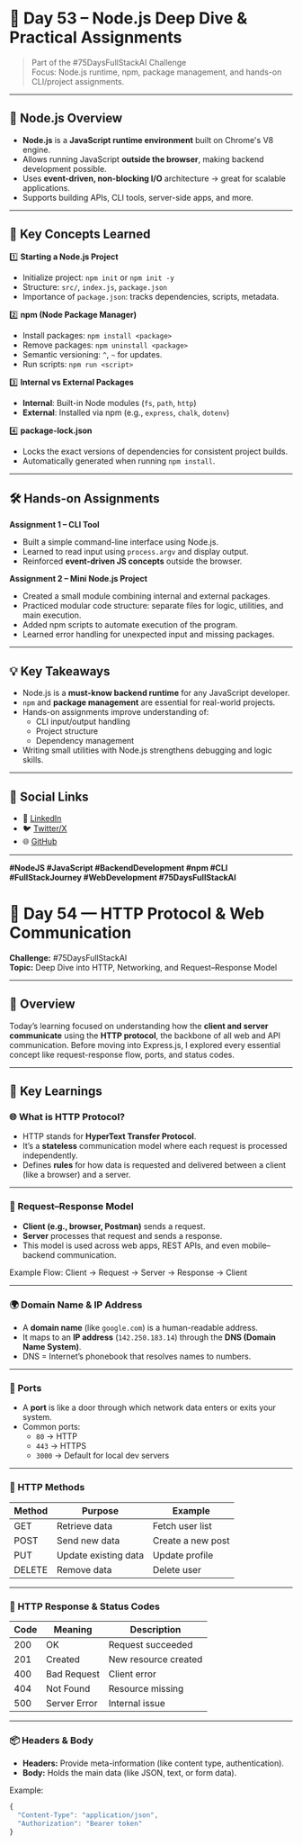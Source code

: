 # 📅 Day 53 – Node.js Deep Dive & Practical Assignments  
> Part of the #75DaysFullStackAI Challenge  
> Focus: Node.js runtime, npm, package management, and hands-on CLI/project assignments.

---

## 🧩 Node.js Overview

- **Node.js** is a **JavaScript runtime environment** built on Chrome's V8 engine.
- Allows running JavaScript **outside the browser**, making backend development possible.
- Uses **event-driven, non-blocking I/O** architecture → great for scalable applications.
- Supports building APIs, CLI tools, server-side apps, and more.

---

## 🔹 Key Concepts Learned

1️⃣ **Starting a Node.js Project**
- Initialize project: `npm init` or `npm init -y`  
- Structure: `src/`, `index.js`, `package.json`  
- Importance of `package.json`: tracks dependencies, scripts, metadata.

2️⃣ **npm (Node Package Manager)**
- Install packages: `npm install <package>`  
- Remove packages: `npm uninstall <package>`  
- Semantic versioning: `^`, `~` for updates.  
- Run scripts: `npm run <script>`  

3️⃣ **Internal vs External Packages**
- **Internal**: Built-in Node modules (`fs`, `path`, `http`)  
- **External**: Installed via npm (e.g., `express`, `chalk`, `dotenv`)  

4️⃣ **package-lock.json**
- Locks the exact versions of dependencies for consistent project builds.
- Automatically generated when running `npm install`.

---

## 🛠️ Hands-on Assignments

**Assignment 1 – CLI Tool**
- Built a simple command-line interface using Node.js.
- Learned to read input using `process.argv` and display output.
- Reinforced **event-driven JS concepts** outside the browser.

**Assignment 2 – Mini Node.js Project**
- Created a small module combining internal and external packages.
- Practiced modular code structure: separate files for logic, utilities, and main execution.
- Added npm scripts to automate execution of the program.
- Learned error handling for unexpected input and missing packages.

---

## 💡 Key Takeaways

- Node.js is a **must-know backend runtime** for any JavaScript developer.  
- `npm` and **package management** are essential for real-world projects.  
- Hands-on assignments improve understanding of:
  - CLI input/output handling
  - Project structure
  - Dependency management
- Writing small utilities with Node.js strengthens debugging and logic skills.

---

## 🔗 Social Links

- 💼 [LinkedIn](https://www.linkedin.com/in/maheshmahi07)  
- 🐦 [Twitter/X](https://x.com/kumarMahesh9304)  
- 🌐 [GitHub](https://github.com/Maheshkrsaw/75DaysOfFullStack)  

---

**#NodeJS #JavaScript #BackendDevelopment #npm #CLI #FullStackJourney #WebDevelopment #75DaysFullStackAI**


# 📅 Day 54 — HTTP Protocol & Web Communication  
**Challenge:** #75DaysFullStackAI  
**Topic:** Deep Dive into HTTP, Networking, and Request–Response Model  

---

## 🧠 Overview  
Today’s learning focused on understanding how the **client and server communicate** using the **HTTP protocol**, the backbone of all web and API communication. Before moving into Express.js, I explored every essential concept like request-response flow, ports, and status codes.

---

## 🔑 Key Learnings  

### 🌐 What is HTTP Protocol?  
- HTTP stands for **HyperText Transfer Protocol**.  
- It’s a **stateless** communication model where each request is processed independently.  
- Defines **rules** for how data is requested and delivered between a client (like a browser) and a server.  

---

### 🔁 Request–Response Model  
- **Client (e.g., browser, Postman)** sends a request.  
- **Server** processes that request and sends a response.  
- This model is used across web apps, REST APIs, and even mobile–backend communication.

Example Flow:
Client → Request → Server → Response → Client

---

### 🌍 Domain Name & IP Address  
- A **domain name** (like `google.com`) is a human-readable address.  
- It maps to an **IP address** (`142.250.183.14`) through the **DNS (Domain Name System)**.  
- DNS = Internet’s phonebook that resolves names to numbers.  

---

### 🔌 Ports  
- A **port** is like a door through which network data enters or exits your system.  
- Common ports:  
  - `80` → HTTP  
  - `443` → HTTPS  
  - `3000` → Default for local dev servers  

---

### 🧾 HTTP Methods  
| Method | Purpose | Example |
|---------|----------|----------|
| GET | Retrieve data | Fetch user list |
| POST | Send new data | Create a new post |
| PUT | Update existing data | Update profile |
| DELETE | Remove data | Delete user |

---

### 🧠 HTTP Response & Status Codes  
| Code | Meaning | Description |
|------|----------|-------------|
| 200 | OK | Request succeeded |
| 201 | Created | New resource created |
| 400 | Bad Request | Client error |
| 404 | Not Found | Resource missing |
| 500 | Server Error | Internal issue |

---

### 📦 Headers & Body  
- **Headers:** Provide meta-information (like content type, authentication).  
- **Body:** Holds the main data (like JSON, text, or form data).  

Example:
```js
{
  "Content-Type": "application/json",
  "Authorization": "Bearer token"
}
